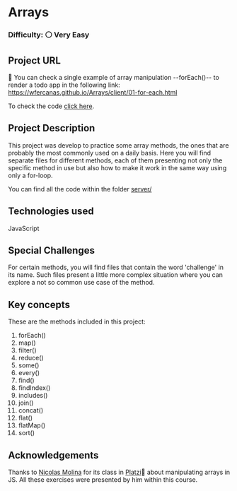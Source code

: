 # Arrays

### Difficulty: ⚪ Very Easy

## Project URL

🚀 You can check a single example of array manipulation --forEach()-- to render a todo app in the following link: https://wfercanas.github.io/Arrays/client/01-for-each.html

To check the code [click here](https://github.com/wfercanas/Arrays/blob/main/server/01-for-each-challenge.js).

## Project Description

This project was develop to practice some array methods, the ones that are probably the most commonly used on a daily basis.
Here you will find separate files for different methods, each of them presenting not only the specific method in use but also how to make it work in the same way using only a for-loop.

You can find all the code within the folder [server/](https://github.com/wfercanas/Arrays/tree/main/server)

## Technologies used

JavaScript

## Special Challenges

For certain methods, you will find files that contain the word 'challenge' in its name. Such files present a little more complex situation where you can explore a not so common use case of the method.

## Key concepts

These are the methods included in this project:

1. forEach()
2. map()
3. filter()
4. reduce()
5. some()
6. every()
7. find()
8. findIndex()
9. includes()
10. join()
11. concat()
12. flat()
13. flatMap()
14. sort()

## Acknowledgements

Thanks to [Nicolas Molina](https://twitter.com/nicobytes) for its class in [Platzi](https://twitter.com/platzi)💚 about manipulating arrays in JS. All these exercises were presented by him within this course.

